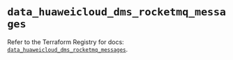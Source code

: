 # `data_huaweicloud_dms_rocketmq_messages`

Refer to the Terraform Registry for docs: [`data_huaweicloud_dms_rocketmq_messages`](https://registry.terraform.io/providers/huaweicloud/huaweicloud/1.71.1/docs/data-sources/dms_rocketmq_messages).
